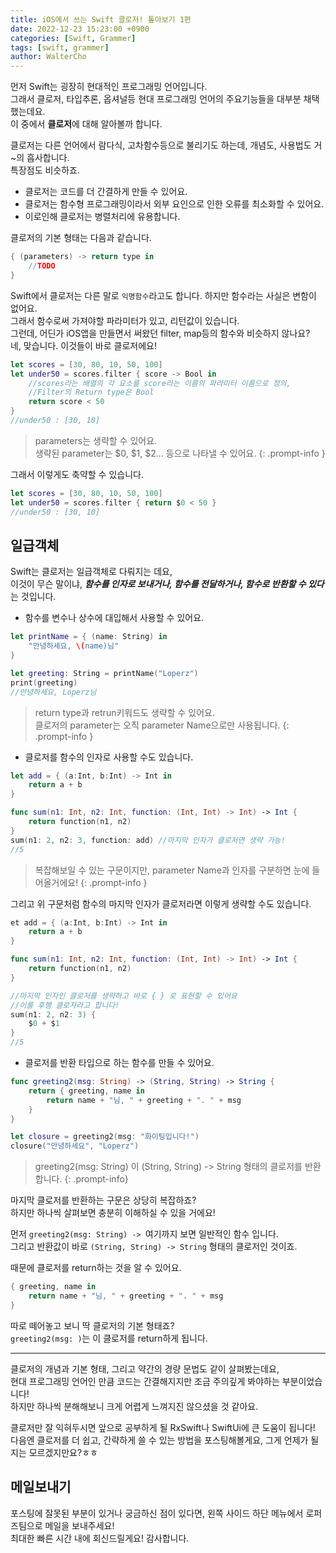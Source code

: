 ```yaml
---
title: iOS에서 쓰는 Swift 클로저! 톺아보기 1편
date: 2022-12-23 15:23:00 +0900
categories: [Swift, Grammer]
tags: [swift, grammer]
author: WalterCho
---
```


먼저 Swift는 굉장히 현대적인 프로그래밍 언어입니다.<br>
그래서 클로저, 타입추론, 옵셔널등 현대 프로그래밍 언어의 주요기능들을 대부분 채택했는데요.<br>
이 중에서 **클로저**에 대해 알아볼까 합니다.

클로저는 다른 언어에서 람다식, 고차함수등으로 불리기도 하는데, 개념도, 사용법도 거~의 흡사합니다.<br>
특장점도 비슷하죠.
- 클로저는 코드를 더 간결하게 만들 수 있어요.
- 클로저는 함수형 프로그래밍이라서 외부 요인으로 인한 오류를 최소화할 수 있어요.
- 이로인해 클로저는 병렬처리에 유용합니다.

클로저의 기본 형태는 다음과 같습니다.
```swift
{ (parameters) -> return type in
    //TODO
}
```

Swift에서 클로저는 다른 말로 `익명함수`라고도 합니다. 하지만 함수라는 사실은 변함이 없어요.<br>
그래서 함수로써 가져야할 파라미터가 있고, 리턴값이 있습니다.<br>
그런데, 어딘가 iOS앱을 만들면서 써왔던 filter, map등의 함수와 비슷하지 않나요?<br>
네, 맞습니다. 이것들이 바로 클로저에요!

```swift
let scores = [30, 80, 10, 50, 100]
let under50 = scores.filter { score -> Bool in
    //scores라는 배열의 각 요소를 score라는 이름의 파라미터 이름으로 정의,
    //Filter의 Return type은 Bool
    return score < 50
}
//under50 : [30, 10]
```
> parameters는 생략할 수 있어요. <br>
> 생략된 parameter는 $0, $1, $2... 등으로 나타낼 수 있어요.
{: .prompt-info }

그래서 이렇게도 축약할 수 있습니다.
```swift
let scores = [30, 80, 10, 50, 100]
let under50 = scores.filter { return $0 < 50 }
//under50 : [30, 10]
```

## 일급객체
Swift는 클로저는 일급객체로 다뤄지는 데요,<br>
이것이 무슨 말이냐, ***함수를 인자로 보내거나, 함수를 전달하거나, 함수로 반환할 수 있다***는 것입니다.

- 함수를 변수나 상수에 대입해서 사용할 수 있어요.

```swift
let printName = { (name: String) in
    "안녕하세요, \(name)님"
}

let greeting: String = printName("Loperz")
print(greeting)
//안녕하세요, Loperz님
```

> return type과 retrun키워드도 생략할 수 있어요.<br>
> 클로저의 parameter는 오직 parameter Name으로만 사용됩니다.
{: .prompt-info }

- 클로저를 함수의 인자로 사용할 수도 있습니다.

```swift
let add = { (a:Int, b:Int) -> Int in
    return a + b
}

func sum(n1: Int, n2: Int, function: (Int, Int) -> Int) -> Int {
    return function(n1, n2)
}
sum(n1: 2, n2: 3, function: add) //마지막 인자가 클로저면 생략 가능!
//5
```

> 복잡해보일 수 있는 구문이지만, parameter Name과 인자를 구분하면 눈에 들어올거에요!
{: .prompt-info }

그리고 위 구문처럼 함수의 마지막 인자가 클로저라면 이렇게 생략할 수도 있습니다.
```swift
et add = { (a:Int, b:Int) -> Int in
    return a + b
}

func sum(n1: Int, n2: Int, function: (Int, Int) -> Int) -> Int {
    return function(n1, n2)
}

//마지막 인자인 클로저를 생략하고 바로 { } 로 표현할 수 있어요
//이를 후행 클로자라고 합니다!
sum(n1: 2, n2: 3) {
    $0 + $1
}
//5
```

- 클로저를 반환 타입으로 하는 함수를 만들 수 있어요.

```swift
func greeting2(msg: String) -> (String, String) -> String {
    return { greeting, name in
        return name + "님, " + greeting + ". " + msg
    }
}

let closure = greeting2(msg: "화이팅입니다!")
closure("안녕하세요", "Loperz")
```

> greeting2(msg: String) 이 (String, String) -> String 형태의 클로저를 반환합니다.
{: .prompt-info}

마지막 클로저를 반환하는 구문은 상당히 복잡하죠?<br>
하지만 하나씩 살펴보면 충분히 이해하실 수 있을 거에요!

먼저 `greeting2(msg: String) -> `여기까지 보면 일반적인 함수 입니다.<br>
그리고 반환값이 바로 `(String, String) -> String` 형태의 클로저인 것이죠.

때문에 클로저를 return하는 것을 알 수 있어요.
```swift
{ greeting, name in
    return name + "님, " + greeting + ". " + msg
}
```

따로 떼어놓고 보니 딱 클로저의 기본 형태죠?<br>
`greeting2(msg: )`는 이 클로저를 return하게 됩니다.

<hr>

클로저의 개념과 기본 형태, 그리고 약간의 경량 문법도 같이 살펴봤는데요,<br>
현대 프로그래밍 언어인 만큼 코드는 간결해지지만 조금 주의깊게 봐야하는 부분이었습니다!<br>
하지만 하나씩 분해해보니 크게 어렵게 느껴지진 않으셨을 것 같아요.

클로저만 잘 익혀두시면 앞으로 공부하게 될 RxSwift나 SwiftUi에 큰 도움이 됩니다!<br>
다음엔 클로저를 더 쉽고, 간략하게 쓸 수 있는 방법을 포스팅해볼게요, 그게 언제가 될지는 모르겠지만요?ㅎㅎ


## 메일보내기
포스팅에 잘못된 부분이 있거나 궁금하신 점이 있다면, 왼쪽 사이드 하단 메뉴에서 로퍼즈팀으로 메일을 보내주세요!<br>
최대한 빠른 시간 내에 회신드릴게요! 감사합니다.